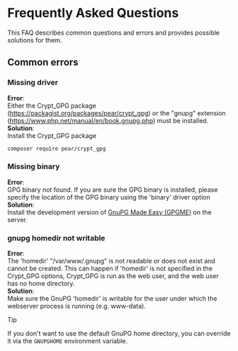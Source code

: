 Frequently Asked Questions
==========================

This FAQ describes common questions and errors and provides possible solutions for them.

Common errors
-------------

### Missing driver
**Error**:  
Either the Crypt_GPG package (https://packagist.org/packages/pear/crypt_gpg) or the "gnupg" extension (https://www.php.net/manual/en/book.gnupg.php) must be installed.  
**Solution**:  
Install the Crypt_GPG package
```bash
composer require pear/crypt_gpg
```

### Missing binary
**Error**:  
GPG binary not found. If you are sure the GPG binary is installed, please specify the location of the GPG binary using the 'binary' driver option  
**Solution**:  
Install the development version of [GnuPG Made Easy (GPGME)](https://gnupg.org/software/gpgme/index.html) on the server.

### gnupg homedir not writable
**Error**:  
The 'homedir' "/var/www/.gnupg" is not readable or does not exist and cannot be created. This can happen if 'homedir' is not specified in the Crypt_GPG options, Crypt_GPG is run as the web user, and the web user has no home directory.  
**Solution**:  
Make sure the GnuPG 'homedir' is writable for the user under which the webserver process is running (e.g. www-data).
> [!TIP]
  If you don't want to use the default GnuPG home directory, you can override it via the `GNUPGHOME` environment variable.
